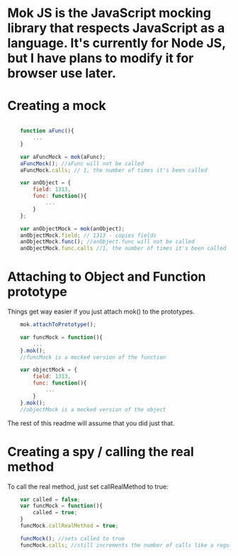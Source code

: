 Mok JS is the JavaScript mocking library that respects JavaScript as a language. It's currently for Node JS, but I have plans to modify it for browser use later.
===============
Creating a mock
====
```javascript

	function aFunc(){
		...
	}

	var aFuncMock = mok(aFunc);
	aFuncMock(); //aFunc will not be called
	aFuncMock.calls; // 1, the number of times it's been called

	var anObject = {
		field: 1313,
		func: function(){
			...
		}
	};

	var anObjectMock = mok(anObject);
	anObjectMock.field; // 1313 - copies fields
	anObjectMock.func(); //anObject.func will not be called
	anObjectMock.func.calls //1, the number of times it's been called
```

Attaching to Object and Function prototype
====
Things get way easier if you just attach mok() to the prototypes.
```javascript
	mok.attachToPrototype();

	var funcMock = function(){
		...
	}.mok();
	//funcMock is a mocked version of the function

	var objectMock = {
		field: 1313,
		func: function(){
			...
		}
	}.mok();
	//objectMock is a mocked version of the object
```

The rest of this readme will assume that you did just that.

Creating a spy / calling the real method
====
To call the real method, just set callRealMethod to true:
```javascript
	var called = false;
	var funcMock = function(){
		called = true;
	}
	funcMock.callRealMethod = true;

	funcMock(); //sets called to true
	funcMock.calls; //still increments the number of calls like a regular mock
```

